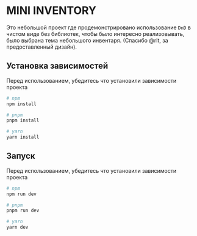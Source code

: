 # MINI INVENTORY

Это небольшой проект где продемонстрировано использование `DnD` в чистом виде без библиотек, чтобы было интересно реализовывать, было выбрана тема небольшого инвентаря. (Спасибо @rlt, за предоставленный дизайн).

## Установка зависимостей

Перед использованием, убедитесь что установили зависимости проекта

```bash
# npm
npm install

# pnpm
pnpm install

# yarn
yarn install
```

## Запуск

Перед использованием, убедитесь что установили зависимости проекта

```bash
# npm
npm run dev

# pnpm
pnpm run dev

# yarn
yarn dev
```

